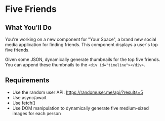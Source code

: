 # Five Friends

## What You'll Do

You're working on a new component for "Your Space", a brand new social media application for finding friends. This component displays a user's top five friends.

Given some JSON, dynamically generate thumbnails for the top five friends. You can append these thumbnails to the `<div id="timeline"></div>`.

## Requirements

- Use the random user API: <https://randomuser.me/api/?results=5>
- Use async/await
- Use fetch()
- Use DOM manipulation to dynamically generate five medium-sized images for each person
